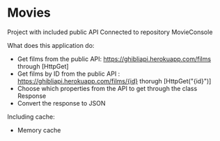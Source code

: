 # Movies
Project with included public API
Connected to repository MovieConsole

What does this application do:
- Get films from the public API: https://ghibliapi.herokuapp.com/films through [HttpGet]
- Get films by ID from the public API : https://ghibliapi.herokuapp.com/films/{id} thorugh [HttpGet("{id}")]
- Choose which properties from the API to get through the class Response
- Convert the response to JSON

Including cache:
- Memory cache

